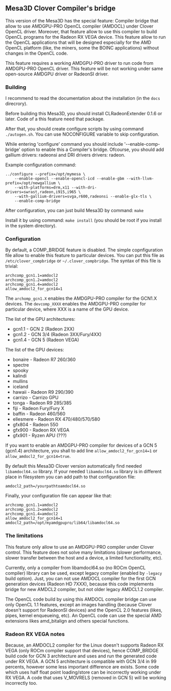 ## Mesa3D Clover Compiler's bridge

This version of the Mesa3D has the special feature: Compiler bridge that allow to use
AMDGPU-PRO OpenCL compiler (AMDOCL) under Clover OpenCL driver.
Moreover, that feature allow to use
this compiler to build OpenCL programs for the Radeon RX VEGA device.
This feature allow to run the OpenCL applications that will be designed especially
for the AMD OpenCL platform (like, the miners, some the BOINC applications) without changes in
the OpenCL code.

This feature requires a working AMDGPU-PRO driver to run code from AMDGPU-PRO OpenCL driver.
This feature will be not working under same open-source AMDGPU driver or RadeonSI driver.

### Building

I recommend to read the documentation about the installation (in the `docs` direcrory).

Before building this Mesa3D, you should install CLRadeonExtender 0.1.6 or later. Code of a
this feature need that package.

After that, you should create configure scripts by using command `./autogen.sh`. You can use
NOCONFIGURE variable to skip configuration.

While entering 'configure' command you should include '--enable-comp-bridge' option to enable
this a Compiler's bridge. Ofcourse, you should add gallium drivers: radeonsi and DRI drivers
drivers: radeon.

Example configuration command:

```
../configure --prefix=/opt/mymesa \
    --enable-opencl --enable-opencl-icd --enable-gbm --with-llvm-prefix=/opt/newgallium \
    --with-platforms=drm,x11 --with-dri-drivers=swrast,radeon,i915,i965 \
    --with-gallium-drivers=svga,r600,radeonsi --enable-glx-tls \
    --enable-comp-bridge
```

After configuration, you can just build Mesa3D by command: `make`

Install it by using command: `make install` (you should be root if you install in
the system directory).

### Configuration

By default, a COMP_BRIDGE feature is disabled. The simple copnfiguration file allow to
enable this feature to particular devices. You can put this file as `/etc/clover_compbridge` or
`~/.clover_compbridge`. The syntax of this file is trivial:

```
archcomp_gcn1.1=amdocl2
archcomp_gcn1.2=amdocl2
archcomp_gcn1.4=amdocl2
allow_amdocl2_for_gcn14=1
```

The `archomp_gcn1.X` enables the AMDGPU-PRO compiler for the GCN1.X devices.
The `devcomp_XXXX` enables the AMDGPU-PRO compiler for particular device, where XXX is
a name of the GPU device.

The list of the GPU architectures:

* gcn1.1 - GCN 2 (Radeon 2XX)
* gcn1.2 - GCN 3/4 (Radeon 3XX/Fury/4XX)
* gcn1.4 - GCN 5 (Radeon VEGA)

The list of the GPU devices:

* bonaire - Radeon R7 260/360
* spectre
* spooky
* kalindi
* mullins
* iceland
* hawaii - Radeon R9 290/390
* carrizo - Carrizo GPU
* tonga - Radeon R9 285/385
* fiji - Radeon Fury/Fury X
* baffin - Radeon 460/560
* ellesmere - Radeon RX 470/480/570/580
* gfx804 - Radeon 550
* gfx900 - Radeon RX VEGA
* gfx901 - Ryzen APU (???)

If you want to enable an AMDGPU-PRO compiler for devices of a GCN 5 (gcn1.4) architecture,
you shall to add line `allow_amdocl2_for_gcn14=1` or `allow_amdocl2_for_gcn14=true`.

By default this Mesa3D Clover version automatically find needed `libamdocl64.so` library.
If your needed `libamdocl64.so` library is in different place in filesystem you can add
path to that configuration file:

````
amdocl2_path=/yourpathtoamdocl64.so
````

Finally, your configuration file can appear like that:

```
archcomp_gcn1.1=amdocl2
archcomp_gcn1.2=amdocl2
archcomp_gcn1.4=amdocl2
allow_amdocl2_for_gcn14=1
amdocl2_path=/opt/myamdgpupro/lib64/libamdocl64.so
```

### The limitations

This feature only allow to use an AMDGPU-PRO compiler under Clover control. This feature
does not solve many limitations (slower performance,
slower transfer between the host and a device, a limited functionality, etc).

Currently, only a compiler from libamdocl64.so (no ROCm OpenCL compiler)
library can be used, except legacy compiler (enabled by `-legacy` build option). Just,
you can not use AMDOCL compiler for the first GCN generation devices (Radeon HD 7XXX), because
this code implements bridge for new AMDCL2 compiler, but not older legacy AMDCL1.2 compiler.

The OpenCL code build by using this AMDOCL compiler bridge can use only OpenCL 1.1 features,
except an images handling (because Clover doesn't support for RadeonSI devices) and
the OpenCL 2.0 features (likes, pipes, kernel enqueueing, etc). An OpenCL code can use
the special AMD extensions likes amd_bitalign and others special functions.

### Radeon RX VEGA notes

Because, an AMDOCL2 compiler for the Linux doesn't supports Radeon RX VEGA (only ROCm compiler support that devices), hence COMP_BRIDGE build code for GCN 3 architecture and uses and run
the generated code under RX VEGA. A GCN 5 architecture is compatible with GCN 3/4 in
99 percents, however some less important difference are exists. Some code which uses
half float point loading/store can be incorrectly working under RX VEGA.
A code that uses V_MOVRELS (removed in GCN 5) will be working incorrectly too.

